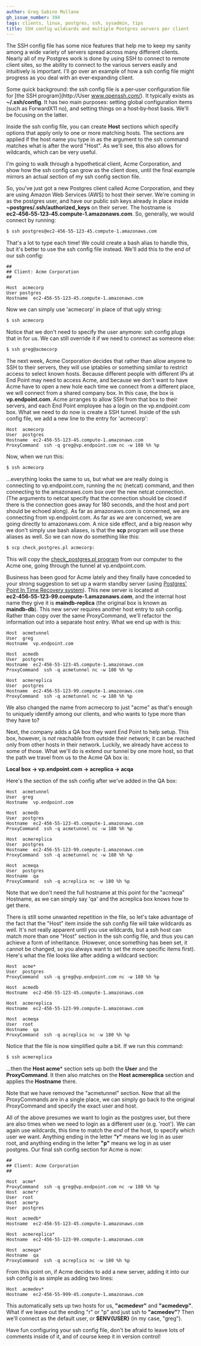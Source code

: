 ```yaml
---
author: Greg Sabino Mullane
gh_issue_number: 394
tags: clients, linux, postgres, ssh, sysadmin, tips
title: SSH config wildcards and multiple Postgres servers per client
---
```




The SSH config file has some nice features that help me to keep my sanity among a wide variety of servers spread across many different clients. Nearly all of my Postgres work is done by using SSH to connect to remote client sites, so the ability to connect to the various servers easily and intuitively is important. I'll go over an example of how a ssh config file might progress as you deal with an ever‑expanding client.

Some quick background: the ssh config file is a per‑user configuration file for [the SSH program](http://User www.openssh.com/). It typically exists as **~/.ssh/config**. It has two main purposes: setting global configuration items (such as ForwardX11 no), and setting things on a host‑by‑host basis. We'll be focusing on the latter.

Inside the ssh config file, you can create **Host** sections which specify options that apply only to one or more matching hosts. The sections are applied if the host name you type in as the argument to the ssh command matches what is after the word "Host". As we'll see, this also allows for wildcards, which can be very useful.

I'm going to walk through a hypothetical client, Acme Corporation, and show how the ssh config can grow as the client does, until the final example mirrors an actual section of my ssh config section file.

So, you've just got a new Postgres client called Acme Corporation, and they are using Amazon Web Services (AWS) to host their server. We're coming in as the postgres user, and have our public ssh keys already in place inside **~postgres/.ssh/authorized_keys** on their server. The hostname is **ec2‑456‑55‑123‑45.compute‑1.amazonaws.com**. So, generally, we would connect by running:

```bash
$ ssh postgres@ec2‑456‑55‑123‑45.compute‑1.amazonaws.com
```

That's a lot to type each time! We could create a bash alias to handle this, but it's better to use the ssh config file instead. We'll add this to the end of our ssh config:

```nohighlight
##
## Client: Acme Corporation
##

Host  acmecorp
User postgres
Hostname  ec2-456-55-123-45.compute-1.amazonaws.com
```

Now we can simply use 'acmecorp' in place of that ugly string:

```bash
$ ssh acmecorp
```

Notice that we don't need to specify the user anymore: ssh config plugs that in for us. We can still override it if we need to connect as someone else:

```bash
$ ssh greg@acmecorp
```

The next week, Acme Corporation decides that rather than allow anyone to SSH to their servers, they will use iptables or something similar to restrict access to select known hosts. Because different people with different IPs at End Point may need to access Acme, and because we don't want to have Acme have to open a new hole each time we connect from a different place, we will connect from a shared company box. In this case, the box is **vp.endpoint.com**. Acme arranges to allow SSH from that box to their servers, and each End Point employee has a login on the vp.endpoint.com box. What we need to do now is create a SSH tunnel. Inside of the ssh config file, we add a new line to the entry for 'acmecorp':

```nohighlight
Host  acmecorp
User  postgres
Hostname  ec2-456-55-123-45.compute-1.amazonaws.com
ProxyCommand  ssh -q greg@vp.endpoint.com nc -w 180 %h %p
```

Now, when we run this:

```bash
$ ssh acmecorp
```

...everything looks the same to us, but what we are really doing is connecting to vp.endpoint.com, running the nc (netcat) command, and then connecting to the amazonaws.com box over the new netcat connection. (The arguments to netcat specify that the connection should be closed if there is the connection goes away for 180 seconds, and the host and port should be echoed along). As far as amazonaws.com is concerned, we are connecting from vp.endpoint.com. As far as *we* are concerned, we are going directly to amazonaws.com. A nice side effect, and a big reason why we don't simply use bash aliases, is that the **scp** program will use these aliases as well. So we can now do something like this:

```bash
$ scp check_postgres.pl acmecorp:
```

This will copy the [check_postgres.pl program](http://bucardo.org/wiki/Check_postgres) from our computer to the Acme one, going through the tunnel at vp.endpoint.com.

Business has been good for Acme lately and they finally have conceded to your strong suggestion to set up a warm standby server (using [Postgres' Point In Time Recovery system](http://www.postgresql.org/docs/current/interactive/continuous-archiving.html)). This new server is located at **ec2‑456‑55‑123‑99.compute‑1.amazonaws.com**, and the internal host name they give it is **maindb‑replica** (the original box is known as **maindb‑db**). This new server requires another host entry to ssh config. Rather than copy over the same ProxyCommand, we'll refactor the information out into a separate host entry. What we end up with is this:

```nohighlight
Host  acmetunnel
User  greg
Hostname  vp.endpoint.com

Host  acmedb
User  postgres
Hostname  ec2-456-55-123-45.compute-1.amazonaws.com
ProxyCommand  ssh -q acmetunnel nc -w 180 %h %p

Host  acmereplica
User  postgres
Hostname  ec2-456-55-123-99.compute-1.amazonaws.com
ProxyCommand  ssh -q acmetunnel nc -w 180 %h %p
```

We also changed the name from acmecorp to just "acme" as that's enough to uniquely identify among our clients, and who wants to type more than they have to?

Next, the company adds a QA box they want End Point to help setup. This box, however, is *not* reachable from outside their network; it can be reached only from other hosts in their network. Luckily, we already have access to some of those. What we'll do is extend our tunnel by one more host, so that the path we travel from us to the Acme QA box is:

**Local box → vp.endpoint.com → acreplica → acqa**

Here's the section of the ssh config after we've added in the QA box:

```nohighlight
Host  acmetunnel
User  greg
Hostname  vp.endpoint.com

Host  acmedb
User  postgres
Hostname  ec2-456-55-123-45.compute-1.amazonaws.com
ProxyCommand  ssh -q acmetunnel nc -w 180 %h %p

Host  acmereplica
User  postgres
Hostname  ec2-456-55-123-99.compute-1.amazonaws.com
ProxyCommand  ssh -q acmetunnel nc -w 180 %h %p

Host  acmeqa
User  postgres
Hostname  qa
ProxyCommand  ssh -q acreplica nc -w 180 %h %p
```

Note that we don't need the full hostname at this point for the "acmeqa" Hostname, as we can simply say 'qa' and the acreplica box knows how to get there.

There is still some unwanted repetition in the file, so let's take advantage of the fact that the "Host" item inside the ssh config file will take wildcards as well. It's not really apparent until you use wildcards, but a ssh host can match more than one "Host" section in the ssh config file, and thus you can achieve a form of inheritance. (However, once something has been set, it cannot be changed, so you always want to set the more specific items first). Here's what the file looks like after adding a wildcard section:

```nohighlight
Host  acme*
User  postgres
ProxyCommand  ssh -q greg@vp.endpoint.com nc -w 180 %h %p

Host  acmedb
Hostname  ec2-456-55-123-45.compute-1.amazonaws.com

Host  acmereplica
Hostname  ec2-456-55-123-99.compute-1.amazonaws.com

Host  acmeqa
User  root
Hostname  qa
ProxyCommand  ssh -q acreplica nc -w 180 %h %p
```

Notice that the file is now simplified quite a bit. If we run this command:

```bash
$ ssh acmereplica
```

...then the **Host acme*** section sets up both the **User** and the **ProxyCommand**. It then also matches on the **Host acmereplica** section and applies the **Hostname** there.

Note that we have removed the "acmetunnel" section. Now that all the ProxyCommands are in a single place, we can simply go back to the original ProxyCommand and specify the exact user and host.

All of the above presumes we want to login as the postgres user, but there are also times when we need to login as a different user (e.g. 'root'). We can again use wildcards, this time to match the *end* of the host, to specify which user we want. Anything ending in the letter **"r"** means we log in as user root, and anything ending in the letter **"p"** means we log in as user postgres. Our final ssh config section for Acme is now:

```nohighlight
##
## Client: Acme Corporation
##

Host  acme*
ProxyCommand  ssh -q greg@vp.endpoint.com nc -w 180 %h %p
Host  acme*r
User  root
Host  acme*p
User  postgres

Host  acmedb*
Hostname  ec2-456-55-123-45.compute-1.amazonaws.com

Host  acmereplica*
Hostname  ec2-456-55-123-99.compute-1.amazonaws.com

Host  acmeqa*
Hostname  qa
ProxyCommand  ssh -q acreplica nc -w 180 %h %p
```

From this point on, if Acme decides to add a new server, adding it into our ssh config is as simple as adding two lines:

```nohighlight
Host  acmedev*
Hostname  ec2-456-55-999-45.compute-1.amazonaws.com
```

This automatically sets up two hosts for us, **"acmedevr"** and **"acmedevp"**. What if we leave out the ending "r" or "p" and just ssh to **"acmedev"**? Then we'll connect as the default user, or **$ENV{USER}** (in my case, "greg").

Have fun configuring your ssh config file, don't be afraid to leave lots of comments inside of it, and of course keep it in version control!



